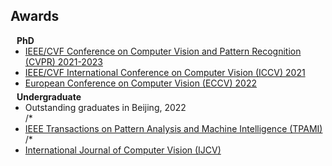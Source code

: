 ## Awards

<h4 style="margin:0 10px 0;">PhD</h4>

<ul style="margin:0 0 5px;">
  <li><a href="http://cvpr2023.thecvf.com/"><autocolor>IEEE/CVF Conference on Computer Vision and Pattern Recognition (CVPR) 2021-2023</autocolor></a></li>
  <li><a href="http://iccv2021.thecvf.com/"><autocolor>IEEE/CVF International Conference on Computer Vision (ICCV) 2021</autocolor></a></li>
  <li><a href="https://eccv2022.ecva.net/"><autocolor>European Conference on Computer Vision (ECCV) 2022</autocolor></a></li>
</ul>

<h4 style="margin:0 10px 0;">Undergraduate</h4>

<ul style="margin:0 0 20px;">
    <li><autocolor>Outstanding graduates in Beijing, 2022 </autocolor></a></li>
/*  <li><a href="https://www.computer.org/csdl/journal/tp"><autocolor>IEEE Transactions on Pattern Analysis and Machine Intelligence (TPAMI)</autocolor></a></li>
/*  <li><a href="https://www.springer.com/journal/11263"><autocolor>International Journal of Computer Vision (IJCV)</autocolor></a></li>
</ul>
